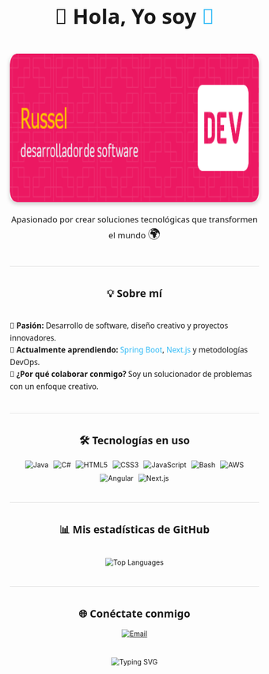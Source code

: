 <div align="center" style="margin: 40px 0;">
  <h1 style="font-family: 'Segoe UI', sans-serif; font-size: 3em; font-weight: 700;">
    👋 Hola, Yo soy <span style="color: #36BCF7;">🌟</span>
  </h1>
  <img src="https://github.com/Corvussel/Corvussel/blob/main/github-header-image%20(1).png?raw=true" alt="Banner" style="height: 300px; width: auto; border-radius: 15px; box-shadow: 0 4px 8px rgba(0,0,0,0.2); margin-top: 20px;">
  <p style="font-family: 'Segoe UI', sans-serif; font-size: 1.2em; max-width: 600px; margin: 20px auto;">
    Apasionado por crear soluciones tecnológicas que transformen el mundo <span style="font-size: 1.5em;">🌍</span>
  </p>
</div>

<hr style="border: 0; height: 1px; background: #e0e0e0;">

<div align="center" style="margin: 40px 0;">
  <h2 style="font-family: 'Segoe UI', sans-serif; font-weight: 600;">💡 Sobre mí</h2>
</div>
<ul style="list-style: none; padding: 0; font-family: 'Segoe UI', sans-serif; font-size: 1.1em; line-height: 1.6;">
  <li>🎯 <strong>Pasión:</strong> Desarrollo de software, diseño creativo y proyectos innovadores.</li>
  <li>🌱 <strong>Actualmente aprendiendo:</strong> <span style="color: #36BCF7;">Spring Boot</span>, <span style="color: #36BCF7;">Next.js</span> y metodologías DevOps.</li>
  <li>💬 <strong>¿Por qué colaborar conmigo?</strong> Soy un solucionador de problemas con un enfoque creativo.</li>
</ul>

<hr style="border: 0; height: 1px; background: #e0e0e0; margin: 40px 0;">

<div align="center" style="margin: 40px 0;">
  <h2 style="font-family: 'Segoe UI', sans-serif; font-weight: 600;">🛠️ Tecnologías en uso</h2>
  <div style="display: flex; justify-content: center; flex-wrap: wrap; gap: 10px; margin-top: 20px;">
    <img src="https://img.shields.io/badge/Java-ED8B00?style=for-the-badge&logo=java&logoColor=white" alt="Java">
    <img src="https://img.shields.io/badge/C%23-239120?style=for-the-badge&logo=csharp&logoColor=white" alt="C#">
    <img src="https://img.shields.io/badge/HTML5-E34F26?style=for-the-badge&logo=html5&logoColor=white" alt="HTML5">
    <img src="https://img.shields.io/badge/CSS3-1572B6?style=for-the-badge&logo=css3&logoColor=white" alt="CSS3">
    <img src="https://img.shields.io/badge/JavaScript-F7DF1E?style=for-the-badge&logo=javascript&logoColor=black" alt="JavaScript">
    <img src="https://img.shields.io/badge/Bash-4EAA25?style=for-the-badge&logo=gnu-bash&logoColor=white" alt="Bash">
    <img src="https://img.shields.io/badge/AWS-232F3E?style=for-the-badge&logo=amazon-aws&logoColor=white" alt="AWS">
    <img src="https://img.shields.io/badge/Angular-DD0031?style=for-the-badge&logo=angular&logoColor=white" alt="Angular">
    <img src="https://img.shields.io/badge/Next.js-000000?style=for-the-badge&logo=nextdotjs&logoColor=white" alt="Next.js">
  </div>
</div>

<hr style="border: 0; height: 1px; background: #e0e0e0; margin: 40px 0;">

<div align="center" style="margin: 40px 0;">
  <h2 style="font-family: 'Segoe UI', sans-serif; font-weight: 600;">📊 Mis estadísticas de GitHub</h2>
  <img src="https://github-readme-stats.vercel.app/api/top-langs/?username=Corvussel&layout=compact&theme=tokyonight" alt="Top Languages" style="max-width: 90%; margin-top: 20px;">
</div>

<hr style="border: 0; height: 1px; background: #e0e0e0; margin: 40px 0;">

<div align="center" style="margin: 40px 0;">
  <h2 style="font-family: 'Segoe UI', sans-serif; font-weight: 600;">🌐 Conéctate conmigo</h2>
  <a href="mailto:russelfloressolano900@gmail.com" style="margin: 0 10px;">
    <img src="https://img.shields.io/badge/Email-D14836?style=for-the-badge&logo=gmail&logoColor=white" alt="Email">
  </a>
</div>

<div align="center" style="margin: 40px 0;">
  <img src="https://readme-typing-svg.herokuapp.com?font=Fira+Code&size=22&pause=1000&color=36BCF7&width=435&lines=🌟+Transformando+ideas+en+código+🌟;💻+Desarrollo+tecnológico+con+propósito+💻;🚀+Innovación+y+creatividad+🚀;" alt="Typing SVG">
</div>

